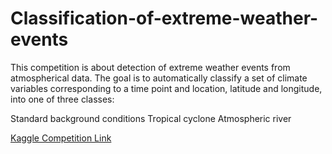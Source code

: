 # Classification-of-extreme-weather-events

This competition is about detection of extreme weather events from atmospherical data. The goal is to automatically classify a set of climate variables corresponding to a time point and location, latitude and longitude, into one of three classes:

Standard background conditions
Tropical cyclone
Atmospheric river

[Kaggle Competition Link](https://www.kaggle.com/c/ift3395-6390-weatherevents/overview)
